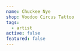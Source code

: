 ```yaml
---
name: Chuckee Nye
shop: Voodoo Circus Tattoo
tags:
  - artist
active: false
featured: false
---
```

